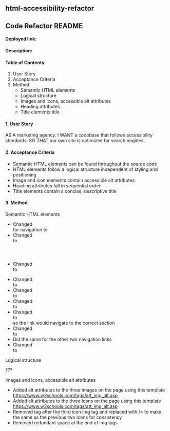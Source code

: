 ## html-accessibility-refactor

## Code Refactor README

#### Deployed link: 

#### Description:

#### Table of Contents:
1. User Story
2. Acceptance Criteria
3. Method
    * Semantic HTML elements
    * Logical structure
    * Images and icons, accessible alt attributes
    * Heading attributes
    * Title elements title

#### 1. User Story
AS A marketing agency. I WANT a codebase that follows accessibility standards. SO THAT our own site is optimized for search engines.

#### 2. Acceptance Criteria
- Semantic HTML elements can be found throughout the source code
- HTML elements follow a logical structure independent of styling and positioning
- Image and icon elements contain accessible alt attributes
- Heading attributes fall in sequential order
- Title elements contain a concise, descriptive title

#### 3. Method

Semantic HTML elements

- Changed <div> for navigation to <div id="nav">
- Changed <div class="header"> to <header class="header">
- Changed <div class="hero"> to <figure class="hero">
- Changed <div class="content"> to <section class="content">
- Changed <div class="benefits"> to <aside class="benefits">
- Changed <div class="footer"> to <footer class="footer">
- Changed <div class="search-engine-optimization"> to <div id="search-engine-optimization" class="search-engine-optimization"> so the link would navigate to the correct section
- Changed <div id="search-engine-optimization" class="search-engine-optimization"> to <nav id="search-engine-optimization" class="search-engine-optimization">
- Did the same for the other two navigation links
- Changed <div class="benefit-lead"> to <article class="benefit-lead">

Logical structure

???

Images and icons, accessible alt attributes

- Added alt attributes to the three images on the page using this template https://www.w3schools.com/tags/att_img_alt.asp
- Added alt attributes to the three icons on the page using this template https://www.w3schools.com/tags/att_img_alt.asp
- Removed </img> tag after the third icon img tag and replaced with /> to make the same as the previous two icons for consistency
- Removed redundant space at the end of img tags


